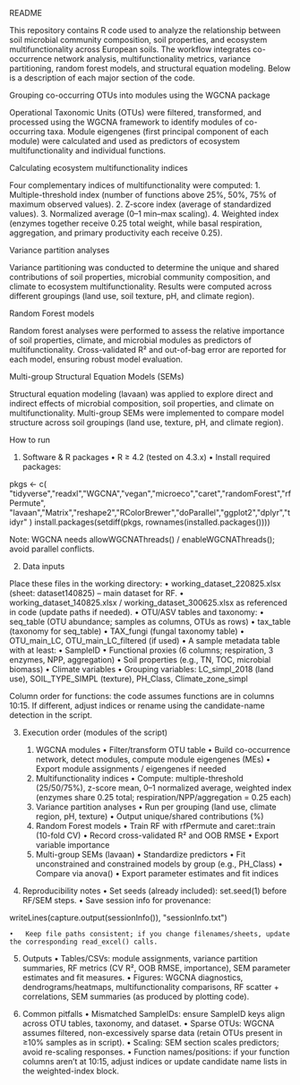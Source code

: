 README

This repository contains R code used to analyze the relationship between soil microbial community composition, soil properties, and ecosystem multifunctionality across European soils. The workflow integrates co-occurrence network analysis, multifunctionality metrics, variance partitioning, random forest models, and structural equation modeling. Below is a description of each major section of the code.

Grouping co-occurring OTUs into modules using the WGCNA package

Operational Taxonomic Units (OTUs) were filtered, transformed, and processed using the WGCNA framework to identify modules of co-occurring taxa. Module eigengenes (first principal component of each module) were calculated and used as predictors of ecosystem multifunctionality and individual functions.

Calculating ecosystem multifunctionality indices

Four complementary indices of multifunctionality were computed:
	1.	Multiple-threshold index (number of functions above 25%, 50%, 75% of maximum observed values).
	2.	Z-score index (average of standardized values).
	3.	Normalized average (0–1 min–max scaling).
	4.	Weighted index (enzymes together receive 0.25 total weight, while basal respiration, aggregation, and primary productivity each receive 0.25).

Variance partition analyses

Variance partitioning was conducted to determine the unique and shared contributions of soil properties, microbial community composition, and climate to ecosystem multifunctionality. Results were computed across different groupings (land use, soil texture, pH, and climate region).

Random Forest models

Random forest analyses were performed to assess the relative importance of soil properties, climate, and microbial modules as predictors of multifunctionality. Cross-validated R² and out-of-bag error are reported for each model, ensuring robust model evaluation.

Multi-group Structural Equation Models (SEMs)

Structural equation modeling (lavaan) was applied to explore direct and indirect effects of microbial composition, soil properties, and climate on multifunctionality. Multi-group SEMs were implemented to compare model structure across soil groupings (land use, texture, pH, and climate region).

How to run

1) Software & R packages
	•	R ≥ 4.2 (tested on 4.3.x)
	•	Install required packages:

pkgs <- c(
  "tidyverse","readxl","WGCNA","vegan","microeco","caret","randomForest","rfPermute",
  "lavaan","Matrix","reshape2","RColorBrewer","doParallel","ggplot2","dplyr","tidyr"
)
install.packages(setdiff(pkgs, rownames(installed.packages())))

Note: WGCNA needs allowWGCNAThreads() / enableWGCNAThreads(); avoid parallel conflicts.

2) Data inputs

Place these files in the working directory:
	•	working_dataset_220825.xlsx (sheet: dataset140825) – main dataset for RF.
	•	working_dataset_140825.xlsx / working_dataset_300625.xlsx as referenced in code (update paths if needed).
	•	OTU/ASV tables and taxonomy:
	•	seq_table (OTU abundance; samples as columns, OTUs as rows)
	•	tax_table (taxonomy for seq_table)
	•	TAX_fungi (fungal taxonomy table)
	•	OTU_main_LC, OTU_main_LC_filtered (if used)
	•	A sample metadata table with at least:
	•	SampleID
	•	Functional proxies (6 columns; respiration, 3 enzymes, NPP, aggregation)
	•	Soil properties (e.g., TN, TOC, microbial biomass)
	•	Climate variables
	•	Grouping variables: LC_simpl_2018 (land use), SOIL_TYPE_SIMPL (texture), PH_Class, Climate_zone_simpl

Column order for functions: the code assumes functions are in columns 10:15. If different, adjust indices or rename using the candidate-name detection in the script.

3) Execution order (modules of the script)
	1.	WGCNA modules
	•	Filter/transform OTU table
	•	Build co-occurrence network, detect modules, compute module eigengenes (MEs)
	•	Export module assignments / eigengenes if needed
	2.	Multifunctionality indices
	•	Compute: multiple-threshold (25/50/75%), z-score mean, 0–1 normalized average, weighted index (enzymes share 0.25 total; respiration/NPP/aggregation = 0.25 each)
	3.	Variance partition analyses
	•	Run per grouping (land use, climate region, pH, texture)
	•	Output unique/shared contributions (%)
	4.	Random Forest models
	•	Train RF with rfPermute and caret::train (10-fold CV)
	•	Record cross-validated R² and OOB RMSE
	•	Export variable importance
	5.	Multi-group SEMs (lavaan)
	•	Standardize predictors
	•	Fit unconstrained and constrained models by group (e.g., PH_Class)
	•	Compare via anova()
	•	Export parameter estimates and fit indices

4) Reproducibility notes
	•	Set seeds (already included): set.seed(1) before RF/SEM steps.
	•	Save session info for provenance:

writeLines(capture.output(sessionInfo()), "sessionInfo.txt")

	•	Keep file paths consistent; if you change filenames/sheets, update the corresponding read_excel() calls.

5) Outputs
	•	Tables/CSVs: module assignments, variance partition summaries, RF metrics (CV R², OOB RMSE, importance), SEM parameter estimates and fit measures.
	•	Figures: WGCNA diagnostics, dendrograms/heatmaps, multifunctionality comparisons, RF scatter + correlations, SEM summaries (as produced by plotting code).

6) Common pitfalls
	•	Mismatched SampleIDs: ensure SampleID keys align across OTU tables, taxonomy, and dataset.
	•	Sparse OTUs: WGCNA assumes filtered, non-excessively sparse data (retain OTUs present in ≥10% samples as in script).
	•	Scaling: SEM section scales predictors; avoid re-scaling responses.
	•	Function names/positions: if your function columns aren’t at 10:15, adjust indices or update candidate name lists in the weighted-index block.
